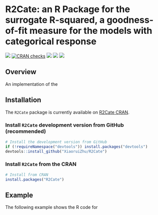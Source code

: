 # R2Cate: an R Package for the surrogate R-squared, a goodness-of-fit measure for the models with categorical response 

<!-- badges: start -->

[![](https://www.r-pkg.org/badges/version/R2Cate)](https://www.r-pkg.org/badges/version/)
[![CRAN checks](https://cranchecks.info/badges/summary/R2Cate)](https://cran.r-project.org/web/checks/)
[![](https://cranlogs.r-pkg.org/badges/grand-total/R2Cate?color=blue)](https://cranlogs.r-pkg.org/badges/grand-total/)
[![](https://cranlogs.r-pkg.org/badges/last-month/R2Cate?color=green)](https://cranlogs.r-pkg.org/badges/last-month/)
[![](https://cranlogs.r-pkg.org/badges/last-week/R2Cate?color=yellow)](https://cranlogs.r-pkg.org/badges/last-week/)

<!-- badges: end -->

Overview
--------

An implementation of the 

## Installation

The `R2Cate` package is currently available on [R2Cate CRAN](https://CRAN.R-project.org/package=).

### Install `R2Cate` development version from GitHub (recommended)

``` r
# Install the development version from GitHub
if (!requireNamespace("devtools")) install.packages("devtools")
devtools::install_github("XiaoruiZhu/R2Cate")
```

### Install `R2Cate` from the CRAN

``` r
# Install from CRAN
install.packages("R2Cate")
```


## Example

The following example shows the R code for 
